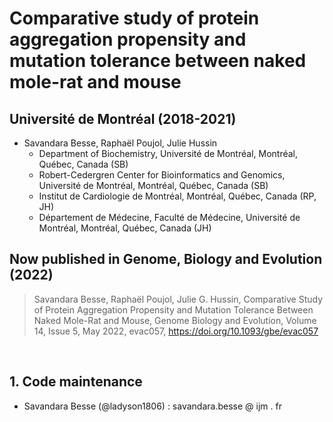 # Comparative study of protein aggregation propensity and mutation tolerance between naked mole-rat and mouse
## __Université de Montréal (2018-2021)__
- Savandara Besse, Raphaël Poujol, Julie Hussin
  - Department of Biochemistry, Université de Montréal, Montréal, Québec, Canada (SB)
  - Robert-Cedergren Center for Bioinformatics and Genomics, Université de Montréal, Montréal, Québec, Canada (SB)
  - Institut de Cardiologie de Montréal, Montréal, Québec, Canada (RP, JH)
  - Département de Médecine, Faculté de Médecine, Université de Montréal, Montréal, Québec, Canada (JH)


## Now published in Genome, Biology and Evolution (2022)
> Savandara Besse, Raphaël Poujol, Julie G. Hussin, Comparative Study of Protein Aggregation Propensity and Mutation Tolerance Between Naked Mole-Rat and Mouse, Genome Biology and Evolution, Volume 14, Issue 5, May 2022, evac057, https://doi.org/10.1093/gbe/evac057

<br> 

## 1. Code maintenance
- Savandara Besse (@ladyson1806) : savandara.besse @ ijm . fr
